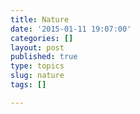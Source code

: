 ```yaml
---
title: Nature
date: '2015-01-11 19:07:00'
categories: []
layout: post
published: true
type: topics
slug: nature
tags: []

---
```

